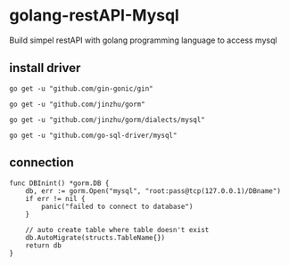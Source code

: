 # golang-restAPI-Mysql
Build simpel restAPI with golang programming language to access mysql

## install driver
```
go get -u "github.com/gin-gonic/gin"
```
```
go get -u "github.com/jinzhu/gorm"
```
```
go get -u "github.com/jinzhu/gorm/dialects/mysql"
```
```
go get -u "github.com/go-sql-driver/mysql"
```


## connection
```
func DBInint() *gorm.DB {
	db, err := gorm.Open("mysql", "root:pass@tcp(127.0.0.1)/DBname")
	if err != nil {
		panic("failed to connect to database")
	}

	// auto create table where table doesn't exist
	db.AutoMigrate(structs.TableName{})
	return db
}
```
